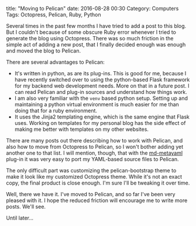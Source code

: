 title: "Moving to Pelican"
date: 2016-08-28 00:30
Category: Computers
Tags: Octopress, Pelican, Ruby, Python

Several times in the past few months I have tried to add a post to this blog. But I couldn't because of some obscure Ruby error whenever I tried to generate the blog using Octopress. There was so much friction in the simple act of adding a new post, that I finally decided enough was enough and moved the blog to Pelican.

<!-- more -->

There are several advantages to Pelican:

- It's written in python, as are its plug-ins. This is good for me, because I have recently switched over to using the python-based Flask framework for my backend web development needs. More on that in a future post. I can read Pelican and plug-in sources and understand how things work. 
- I am also very familiar with the `venv` based python setup. Setting up and maintaining a python virtual environment is much easier for me than doing that for a ruby environment. 
- It uses the Jinja2 templating engine, which is the same engine that Flask uses. Working on templates for my personal blog has the side effect of making me better with templates on my other websites. 

There are many posts out there describing how to work with Pelican, and also how to move from Octopress to Pelican, so I won't bother adding yet another one to that list. I will mention, though, that with the [md-metayaml][] plug-in it was very easy to port my YAML-based source files to Pelican. 

The only difficult part was customizing the pelican-bootstrap theme to make it look like my customized Octopress theme. While it's not an exact copy, the final product is close enough. I'm sure I'll be tweaking it over time. 

Well, there we have it. I've moved to Pelican, and so far I've been very pleased with it. I hope the reduced friction will encourage me to write more posts. We'll see.

Until later...

[md-metayaml]: https://github.com/joachimneu/pelican-md-metayaml
